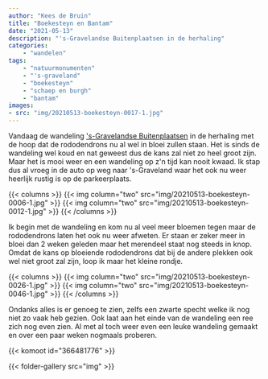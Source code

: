 ```yaml
---
author: "Kees de Bruin"
title: "Boekesteyn en Bantam"
date: "2021-05-13"
description: "'s-Gravelandse Buitenplaatsen in de herhaling"
categories:
    - "wandelen"
tags:
    - "natuurmonumenten"
    - "'s-graveland"
    - "boekesteyn"
    - "schaep en burgh"
    - "bantam"
images:
- src: "img/20210513-boekesteyn-0017-1.jpg"
---
```


Vandaag de wandeling ['s-Gravelandse Buitenplaatsen](/blog/2021/04/s-gravelandse-buitenplaatsen/) in de herhaling met de hoop dat de rododendrons nu al wel in bloei zullen staan. Het is sinds de wandeling wel koud en nat geweest dus de kans zal niet zo heel groot zijn. Maar het is mooi weer en een wandeling op z'n tijd kan nooit kwaad. Ik stap dus al vroeg in de auto op weg naar 's-Graveland waar het ook nu weer heerlijk rustig is op de parkeerplaats.

{{< columns >}}
    {{< img column="two" src="img/20210513-boekesteyn-0006-1.jpg" >}}
    {{< img column="two" src="img/20210513-boekesteyn-0012-1.jpg" >}}
{{< /columns >}}

Ik begin met de wandeling en kom nu al veel meer bloemen tegen maar de rododendrons laten het ook nu weer afweten. Er staan er zeker meer in bloei dan 2 weken geleden maar het merendeel staat nog steeds in knop. Omdat de kans op bloeiende rododendrons dat bij de andere plekken ook wel niet groot zal zijn, loop ik maar het kleine rondje.

{{< columns >}}
    {{< img column="two" src="img/20210513-boekesteyn-0026-1.jpg" >}}
    {{< img column="two" src="img/20210513-boekesteyn-0046-1.jpg" >}}
{{< /columns >}}

Ondanks alles is er genoeg te zien, zelfs een zwarte specht welke ik nog niet zo vaak heb gezien. Ook laat aan het einde van de wandeling een ree zich nog even zien. Al met al toch weer even een leuke wandeling gemaakt en over een paar weken nogmaals proberen.

{{< komoot id="366481776" >}}

{{< folder-gallery src="img" >}}